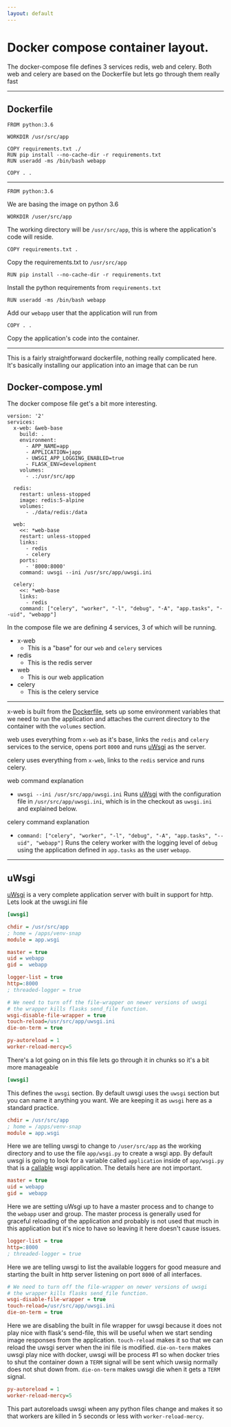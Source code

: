 ```yaml
---
layout: default
---
```


# Docker compose container layout.

The docker-compose file defines 3 services redis, web and celery. Both web and celery are based on the Dockerfile but lets go through them really fast

---
## Dockerfile

```
FROM python:3.6

WORKDIR /usr/src/app

COPY requirements.txt ./
RUN pip install --no-cache-dir -r requirements.txt
RUN useradd -ms /bin/bash webapp

COPY . .
```

---
```
FROM python:3.6
```
We are basing the image on python 3.6

```
WORKDIR /user/src/app
```
The working directory will be `/usr/src/app`, this is where the application's code will reside.

```
COPY requirements.txt .
```
Copy the requirements.txt to `/usr/src/app`
```
RUN pip install --no-cache-dir -r requirements.txt
```
Install the python requirements from `requirements.txt`
```
RUN useradd -ms /bin/bash webapp
```
Add our `webapp` user that the application will run from
```
COPY . .
```
Copy the application's code into the container.

---

This is a fairly straightforward dockerfile, nothing really complicated here. It's basically installing our application into an image that can be run

## Docker-compose.yml

The docker compose file get's a bit more interesting.
```
version: '2'
services:
  x-web: &web-base
    build: .
    environment:
      - APP_NAME=app
      - APPLICATION=japp
      - UWSGI_APP_LOGGING_ENABLED=true
      - FLASK_ENV=development
    volumes:
      - .:/usr/src/app

  redis:
    restart: unless-stopped
    image: redis:5-alpine
    volumes:
      - ./data/redis:/data

  web:
    <<: *web-base
    restart: unless-stopped
    links:
      - redis
      - celery
    ports:
      - '8000:8000'
    command: uwsgi --ini /usr/src/app/uwsgi.ini
  
  celery:
    <<: *web-base
    links:
      - redis
    command: ["celery", "worker", "-l", "debug", "-A", "app.tasks", "--uid", "webapp"]
```

In the compose file we are defining 4 services, 3 of which will be running.

- x-web
    - This is a "base" for our `web` and `celery` services
- redis
    - This is the redis server
- web
    - This is our web application
- celery
    - This is the celery service

---

x-web is built from the [Dockerfile](#dockerfile), sets up some environment variables that we need to run the application and attaches the current directory to the container with the `volumes` section.

web uses everything from `x-web` as it's base, links the `redis` and `celery` services to the service, opens port `8000` and runs [uWsgi](#uwsgi) as the server.

celery uses everything from `x-web`, links to the `redis` service and runs celery.

web command explanation

- `uwsgi --ini /usr/src/app/uwsgi.ini` Runs [uWsgi](#uwsgi) with the configuration file in `/usr/src/app/uwsgi.ini`, which is in the checkout as `uwsgi.ini` and explained below.

celery command explanation

- `command: ["celery", "worker", "-l", "debug", "-A", "app.tasks", "--uid", "webapp"]` Runs the celery worker with the logging level of `debug` using the application defined in `app.tasks` as the user `webapp`. 

---

## uWsgi

[uWsgi](https://uwsgi-docs.readthedocs.io/en/latest/) is a very complete application server with built in support for http. Lets look at the uwsgi.ini file

```ini
[uwsgi]

chdir = /usr/src/app
; home = /apps/venv-snap
module = app.wsgi

master = true
uid = webapp
gid =  webapp

logger-list = true
http=:8000
; threaded-logger = true

# We need to turn off the file-wrapper on newer versions of uwsgi
# the wrapper kills flasks send_file function.
wsgi-disable-file-wrapper = true
touch-reload=/usr/src/app/uwsgi.ini
die-on-term = true

py-autoreload = 1
worker-reload-mercy=5
```

There's a lot going on in this file lets go through it in chunks so it's a bit more manageable

```ini
[uwsgi]
```
This defines the `uwsgi` section. By default uwsgi uses the `uwsgi` section but you can name it anything you want. We are keeping it as `uwsgi` here as a standard practice.

```ini
chdir = /usr/src/app
; home = /apps/venv-snap
module = app.wsgi
```
Here we are telling uwsgi to change to `/user/src/app` as the working directory and to use the file `app/wsgi.py` to create a wsgi app. By default uwsgi is going to look for a variable called `application` inside of `app/wsgi.py` that is a [callable](https://stackoverflow.com/a/111255) wsgi application. The details here are not important.

```ini
master = true
uid = webapp
gid =  webapp
```

Here we are setting uWsgi up to have a master process and to change to the `webapp` user and group. The master process is generally used for graceful reloading of the application and probably is not used that much in this application but it's nice to have so leaving it here doesn't cause issues. 

```ini
logger-list = true
http=:8000
; threaded-logger = true
```

Here we are telling uwsgi to list the available loggers for good measure and starting the built in http server listening on port `8000` of all interfaces.

```ini
# We need to turn off the file-wrapper on newer versions of uwsgi
# the wrapper kills flasks send_file function.
wsgi-disable-file-wrapper = true
touch-reload=/usr/src/app/uwsgi.ini
die-on-term = true
```

Here we are disabling the built in file wrapper for uwsgi because it does not play nice with flask's send-file, this will be useful when we start sending image responses from the application. `touch-reload` makes it so that we can reload the uwsgi server when the ini file is modified. `die-on-term` makes uwsgi play nice with docker, uwsgi will be process #1 so when docker tries to shut the container down a `TERM` signal will be sent which uwsig normally does not shut down from. `die-on-term` makes uwsgi die when it gets a `TERM` signal.

```ini
py-autoreload = 1
worker-reload-mercy=5
```

This part autoreloads uwsgi wheen any python files change and makes it so that workers are killed in 5 seconds or less with `worker-reload-mercy`.
